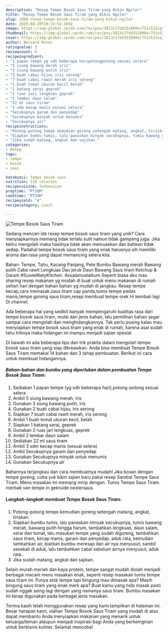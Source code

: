```yaml
---
description: "Resep Tempe Bosok Saus Tiram yang Bikin Ngiler"
title: "Resep Tempe Bosok Saus Tiram yang Bikin Ngiler"
slug: 1008-resep-tempe-bosok-saus-tiram-yang-bikin-ngiler
date: 2020-08-20T20:33:54.369Z
image: https://img-global.cpcdn.com/recipes/3013c17dd351800e/751x532cq70/tempe-bosok-saus-tiram-foto-resep-utama.jpg
thumbnail: https://img-global.cpcdn.com/recipes/3013c17dd351800e/751x532cq70/tempe-bosok-saus-tiram-foto-resep-utama.jpg
cover: https://img-global.cpcdn.com/recipes/3013c17dd351800e/751x532cq70/tempe-bosok-saus-tiram-foto-resep-utama.jpg
author: Bernard Munoz
ratingvalue: 3
reviewcount: 6
recipeingredient:
- "1 papan tempe yg sdh beberapa haripotongpotong sesuai selera"
- "5 siung bawang merah iris"
- "3 siung bawang putih iris"
- "2 buah cabai hijau iris serong"
- "7 buah cabai rawit merah iris serong"
- "1 buah tomat ukuran kecil belah"
- "1 batang serai geprek"
- "2 ruas jari lengkuas geprek"
- "2 lembar daun salam"
- "22 ml saus tiram"
- "3 sdm kecap manis sesuai selera"
- "Secukupnya garam dan penyedap"
- "Secukupnya minyak untuk menumis"
- "Secukupnya air"
recipeinstructions:
- "Potong-potong tempe kemudian goreng setengah matang, angkat, tiriskan."
- "Siapkan bumbu tumis, lalu panaskan minyak secukupnya, tumis bawang merah, bawang putih hingga harum, tambahkan lengkuas, daun salam, serai dan tomat, lalu masukan tempe yang sudah digoreng, tambahkan saus tiram, kecap manis, garam dan penyedap, aduk rata, kemudian tambahkan air, biarkan bumbu meresap dan air nya menyusut, sambil sesekali di aduk, lalu tambahkan cabai sebelum airnya menyusut, aduk rata."
- "Jika sudah matang, angkat dan sajikan."
categories:
- Resep
tags:
- tempe
- bosok
- saus

katakunci: tempe bosok saus 
nutrition: 118 calories
recipecuisine: Indonesian
preptime: "PT28M"
cooktime: "PT34M"
recipeyield: "4"
recipecategory: Lunch

---
```



![Tempe Bosok Saus Tiram](https://img-global.cpcdn.com/recipes/3013c17dd351800e/751x532cq70/tempe-bosok-saus-tiram-foto-resep-utama.jpg)

Sedang mencari ide resep tempe bosok saus tiram yang unik? Cara menyiapkannya memang tidak terlalu sulit namun tidak gampang juga. Jika keliru mengolah maka hasilnya tidak akan memuaskan dan bahkan tidak sedap. Padahal tempe bosok saus tiram yang enak harusnya sih memiliki aroma dan rasa yang dapat memancing selera kita.

Bahan: Tempe, Tahu, Kacang Panjang, Pete Bumbu Bawang merah Bawang putih Cabe rawit Lengkuas Dau jeruk Daun Bawang Saus tiram Ketchup &amp; Garam #SuseeWatyKitchen. Assalamualaikum Seperti biasa aku mau sharing resep makanan yg mudah di buat untuk menu makanan di rumah sehari hari dengan bahan bahan yg mudah di jangkau. Resep tempe kecap,cara memasak,saus tiram cap panda,tumis tempe pedas manis,tempe goreng saus tiram,resep membuat tempe orek Hi kembali lagi Di channel.

Ada beberapa hal yang sedikit banyak mempengaruhi kualitas rasa dari tempe bosok saus tiram, mulai dari jenis bahan, lalu pemilihan bahan segar sampai cara mengolah dan menghidangkannya. Tak perlu pusing kalau mau menyiapkan tempe bosok saus tiram yang enak di rumah, karena asal sudah tahu triknya maka hidangan ini mampu menjadi sajian spesial.


Di bawah ini ada beberapa tips dan trik praktis dalam mengolah tempe bosok saus tiram yang siap dikreasikan. Anda bisa membuat Tempe Bosok Saus Tiram memakai 14 bahan dan 3 tahap pembuatan. Berikut ini cara untuk membuat hidangannya.

<!--inarticleads1-->

##### Bahan-bahan dan bumbu yang diperlukan dalam pembuatan Tempe Bosok Saus Tiram:

1. Sediakan 1 papan tempe (yg sdh beberapa hari),potong-potong sesuai selera
1. Ambil 5 siung bawang merah, iris
1. Gunakan 3 siung bawang putih, iris
1. Gunakan 2 buah cabai hijau, iris serong
1. Siapkan 7 buah cabai rawit merah, iris serong
1. Ambil 1 buah tomat ukuran kecil, belah
1. Siapkan 1 batang serai, geprek
1. Gunakan 2 ruas jari lengkuas, geprek
1. Ambil 2 lembar daun salam
1. Sediakan 22 ml saus tiram
1. Ambil 3 sdm kecap manis (sesuai selera)
1. Ambil Secukupnya garam dan penyedap
1. Gunakan Secukupnya minyak untuk menumis
1. Gunakan Secukupnya air


Bahannya terjangkau dan cara membuatnya mudah! Jika bosan dengan tempe goreng, coba yuk bikin sajian baru pakai resep Sambal Tempe Saus Tiram. Menu masakan ini memang mirip dengan. Tumis Tempe Saus Tiram roerbak van tempe in gekruide oestersaus. 

<!--inarticleads2-->

##### Langkah-langkah membuat Tempe Bosok Saus Tiram:

1. Potong-potong tempe kemudian goreng setengah matang, angkat, tiriskan.
1. Siapkan bumbu tumis, lalu panaskan minyak secukupnya, tumis bawang merah, bawang putih hingga harum, tambahkan lengkuas, daun salam, serai dan tomat, lalu masukan tempe yang sudah digoreng, tambahkan saus tiram, kecap manis, garam dan penyedap, aduk rata, kemudian tambahkan air, biarkan bumbu meresap dan air nya menyusut, sambil sesekali di aduk, lalu tambahkan cabai sebelum airnya menyusut, aduk rata.
1. Jika sudah matang, angkat dan sajikan.


Selain murah meriah dan kaya protein, tempe sangat mudah diolah menjadi berbagai macam menu masakan enak, seperti resep masakan tumis tempe saus tiram ini. Punya stok tempe tapi bingung mau dimasak apa? Masih bingung saus tiram yang enak merk apa? Buat kamu yang hobi masak pasti sudah nggak asing lagi dengan yang namanya saus tiram. Bumbu masakan ini kerap digunakan pada berbagai jenis masakan. 

Terima kasih telah menggunakan resep yang kami tampilkan di halaman ini. Besar harapan kami, olahan Tempe Bosok Saus Tiram yang mudah di atas dapat membantu Anda menyiapkan makanan yang menarik untuk keluarga/teman ataupun menjadi inspirasi bagi Anda yang berkeinginan untuk berbisnis kuliner. Selamat mencoba!
